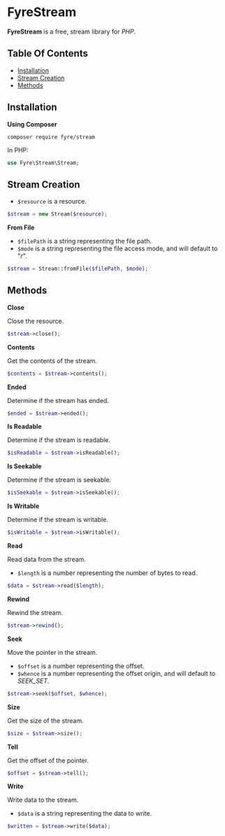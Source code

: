 # FyreStream

**FyreStream** is a free, stream library for *PHP*.


## Table Of Contents
- [Installation](#installation)
- [Stream Creation](#stream-creation)
- [Methods](#methods)



## Installation

**Using Composer**

```
composer require fyre/stream
```

In PHP:

```php
use Fyre\Stream\Stream;
```


## Stream Creation

- `$resource` is a resource.

```php
$stream = new Stream($resource);
```

**From File**

- `$filePath` is a string representing the file path.
- `$mode` is a string representing the file access mode, and will default to "*r*".

```php
$stream = Stream::fromFile($filePath, $mode);
```


## Methods

**Close**

Close the resource.

```php
$stream->close();
```

**Contents**

Get the contents of the stream.

```php
$contents = $stream->contents();
```

**Ended**

Determine if the stream has ended.

```php
$ended = $stream->ended();
```

**Is Readable**

Determine if the stream is readable.

```php
$isReadable = $stream->isReadable();
```

**Is Seekable**

Determine if the stream is seekable.

```php
$isSeekable = $stream->isSeekable();
```

**Is Writable**

Determine if the stream is writable.

```php
$isWritable = $stream->isWritable();
```

**Read**

Read data from the stream.

- `$length` is a number representing the number of bytes to read.

```php
$data = $stream->read($length);
```

**Rewind**

Rewind the stream.

```php
$stream->rewind();
```

**Seek**

Move the pointer in the stream.

- `$offset` is a number representing the offset.
- `$whence` is a number representing the offset origin, and will default to *SEEK_SET*.

```php
$stream->seek($offset, $whence);
```

**Size**

Get the size of the stream.

```php
$size = $stream->size();
```

**Tell**

Get the offset of the pointer.

```php
$offset = $stream->tell();
```

**Write**

Write data to the stream.

- `$data` is a string representing the data to write.

```php
$written = $stream->write($data);
```